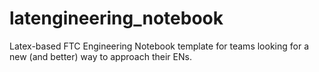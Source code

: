 # latengineering_notebook
Latex-based FTC Engineering Notebook template for teams looking for a new (and better) way to approach their ENs.
